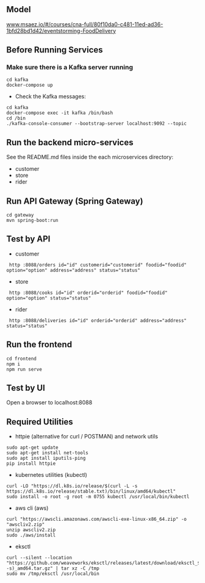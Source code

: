 # 

## Model
www.msaez.io/#/courses/cna-full/80f10da0-c481-11ed-ad36-1bfd28bd1d42/eventstorming-FoodDelivery

## Before Running Services
### Make sure there is a Kafka server running
```
cd kafka
docker-compose up
```
- Check the Kafka messages:
```
cd kafka
docker-compose exec -it kafka /bin/bash
cd /bin
./kafka-console-consumer --bootstrap-server localhost:9092 --topic
```

## Run the backend micro-services
See the README.md files inside the each microservices directory:

- customer
- store
- rider


## Run API Gateway (Spring Gateway)
```
cd gateway
mvn spring-boot:run
```

## Test by API
- customer
```
 http :8088/orders id="id" customerid="customerid" foodid="foodid" option="option" address="address" status="status" 
```
- store
```
 http :8088/cooks id="id" orderid="orderid" foodid="foodid" option="option" status="status" 
```
- rider
```
 http :8088/deliveries id="id" orderid="orderid" address="address" status="status" 
```


## Run the frontend
```
cd frontend
npm i
npm run serve
```

## Test by UI
Open a browser to localhost:8088

## Required Utilities

- httpie (alternative for curl / POSTMAN) and network utils
```
sudo apt-get update
sudo apt-get install net-tools
sudo apt install iputils-ping
pip install httpie
```

- kubernetes utilities (kubectl)
```
curl -LO "https://dl.k8s.io/release/$(curl -L -s https://dl.k8s.io/release/stable.txt)/bin/linux/amd64/kubectl"
sudo install -o root -g root -m 0755 kubectl /usr/local/bin/kubectl
```

- aws cli (aws)
```
curl "https://awscli.amazonaws.com/awscli-exe-linux-x86_64.zip" -o "awscliv2.zip"
unzip awscliv2.zip
sudo ./aws/install
```

- eksctl 
```
curl --silent --location "https://github.com/weaveworks/eksctl/releases/latest/download/eksctl_$(uname -s)_amd64.tar.gz" | tar xz -C /tmp
sudo mv /tmp/eksctl /usr/local/bin
```


